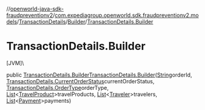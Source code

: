//[openworld-java-sdk-fraudpreventionv2](../../../../index.md)/[com.expediagroup.openworld.sdk.fraudpreventionv2.models](../../index.md)/[TransactionDetails](../index.md)/[Builder](index.md)/[TransactionDetails.Builder](-transaction-details.-builder.md)

# TransactionDetails.Builder

[JVM]\

public [TransactionDetails.Builder](index.md)[TransactionDetails.Builder](-transaction-details.-builder.md)([String](https://docs.oracle.com/javase/8/docs/api/java/lang/String.html)orderId, [TransactionDetails.CurrentOrderStatus](../-current-order-status/index.md)currentOrderStatus, [TransactionDetails.OrderType](../-order-type/index.md)orderType, [List](https://docs.oracle.com/javase/8/docs/api/java/util/List.html)&lt;[TravelProduct](../../-travel-product/index.md)&gt;travelProducts, [List](https://docs.oracle.com/javase/8/docs/api/java/util/List.html)&lt;[Traveler](../../-traveler/index.md)&gt;travelers, [List](https://docs.oracle.com/javase/8/docs/api/java/util/List.html)&lt;[Payment](../../-payment/index.md)&gt;payments)
